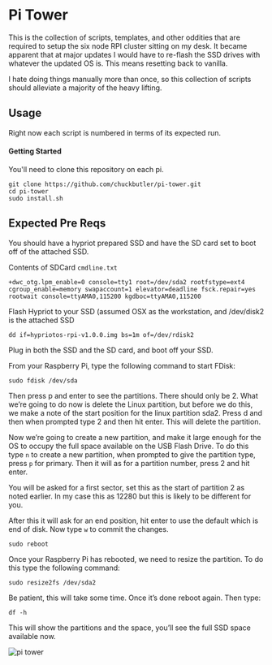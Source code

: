 # Pi Tower


This is the collection of scripts, templates, and other oddities that are
required to setup the six node RPI cluster sitting on my desk. It became
apparent that at major updates I would have to re-flash the SSD drives
with whatever the updated OS is. This means resetting back to vanilla.

I hate doing things manually more than once, so this collection of scripts
should alleviate a majority of the heavy lifting.

## Usage

Right now each script is numbered in terms of its expected run.

#### Getting Started

You'll need to clone this repository on each pi.

```shell
git clone https://github.com/chuckbutler/pi-tower.git
cd pi-tower
sudo install.sh
```

## Expected Pre Reqs

You should have a hypriot prepared SSD and have the SD card set to boot
off of the attached SSD.


Contents of SDCard `cmdline.txt`

```
+dwc_otg.lpm_enable=0 console=tty1 root=/dev/sda2 rootfstype=ext4
cgroup_enable=memory swapaccount=1 elevator=deadline fsck.repair=yes
rootwait console=ttyAMA0,115200 kgdboc=ttyAMA0,115200
```

Flash Hypriot to your SSD (assumed OSX as the workstation, and /dev/disk2 is
the attached SSD


```
dd if=hypriotos-rpi-v1.0.0.img bs=1m of=/dev/rdisk2
```

Plug in both the SSD and the SD card, and boot off your SSD.

From your Raspberry Pi, type the following command to start FDisk:

```
sudo fdisk /dev/sda
```

Then press p and enter to see the partitions. There should only be 2. What
we’re going to do now is delete the Linux partition, but before we do this, we
make a note of the start position for the linux partition sda2. Press d and
then when prompted type 2 and then hit enter. This will delete the partition.

Now we’re going to create a new partition, and make it large enough for the OS
to occupy the full space available on the USB Flash Drive. To do this type `n`
to create a new partition, when prompted to give the partition type, press `p`
for primary. Then it will as for a partition number, press 2 and hit enter.

You will be asked for a first sector, set this as the start of partition 2 as
noted earlier. In my case this as 12280 but this is likely to be different for
you.

After this it will ask for an end position, hit enter to use the default
which is end of disk. Now type `w` to commit the changes.

```
sudo reboot
```

Once your Raspberry Pi has rebooted, we need to resize the partition.
To do this type the following command:

```
sudo resize2fs /dev/sda2
```
Be patient, this will take some time. Once it’s done reboot again. Then type:

```
df -h
```

This will show the partitions and the space, you’ll see the full SSD  space
available now.


![pi tower](http://dasroot.net/images/2016/oct/pi_tower_small.jpg)
